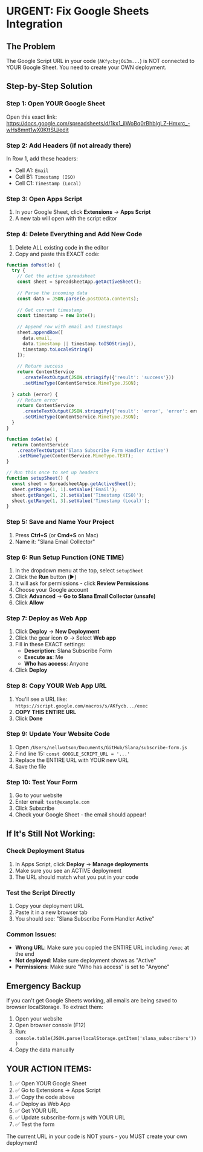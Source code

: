 # URGENT: Fix Google Sheets Integration

## The Problem
The Google Script URL in your code (`AKfycbyjOi3m...`) is NOT connected to YOUR Google Sheet. You need to create your OWN deployment.

## Step-by-Step Solution

### Step 1: Open YOUR Google Sheet
Open this exact link: https://docs.google.com/spreadsheets/d/1kx1_ilWoBq0rBhbIgLZ-Hmxrc_-wHs8mnt1wX0KttSU/edit

### Step 2: Add Headers (if not already there)
In Row 1, add these headers:
- Cell A1: `Email`
- Cell B1: `Timestamp (ISO)`
- Cell C1: `Timestamp (Local)`

### Step 3: Open Apps Script
1. In your Google Sheet, click **Extensions** → **Apps Script**
2. A new tab will open with the script editor

### Step 4: Delete Everything and Add New Code
1. Delete ALL existing code in the editor
2. Copy and paste this EXACT code:

```javascript
function doPost(e) {
  try {
    // Get the active spreadsheet
    const sheet = SpreadsheetApp.getActiveSheet();
    
    // Parse the incoming data
    const data = JSON.parse(e.postData.contents);
    
    // Get current timestamp
    const timestamp = new Date();
    
    // Append row with email and timestamps
    sheet.appendRow([
      data.email,
      data.timestamp || timestamp.toISOString(),
      timestamp.toLocaleString()
    ]);
    
    // Return success
    return ContentService
      .createTextOutput(JSON.stringify({'result': 'success'}))
      .setMimeType(ContentService.MimeType.JSON);
      
  } catch (error) {
    // Return error
    return ContentService
      .createTextOutput(JSON.stringify({'result': 'error', 'error': error.toString()}))
      .setMimeType(ContentService.MimeType.JSON);
  }
}

function doGet(e) {
  return ContentService
    .createTextOutput('Slana Subscribe Form Handler Active')
    .setMimeType(ContentService.MimeType.TEXT);
}

// Run this once to set up headers
function setupSheet() {
  const sheet = SpreadsheetApp.getActiveSheet();
  sheet.getRange(1, 1).setValue('Email');
  sheet.getRange(1, 2).setValue('Timestamp (ISO)');
  sheet.getRange(1, 3).setValue('Timestamp (Local)');
}
```

### Step 5: Save and Name Your Project
1. Press **Ctrl+S** (or **Cmd+S** on Mac)
2. Name it: "Slana Email Collector"

### Step 6: Run Setup Function (ONE TIME)
1. In the dropdown menu at the top, select `setupSheet`
2. Click the **Run** button (▶️)
3. It will ask for permissions - click **Review Permissions**
4. Choose your Google account
5. Click **Advanced** → **Go to Slana Email Collector (unsafe)**
6. Click **Allow**

### Step 7: Deploy as Web App
1. Click **Deploy** → **New Deployment**
2. Click the gear icon ⚙️ → Select **Web app**
3. Fill in these EXACT settings:
   - **Description**: Slana Subscribe Form
   - **Execute as**: Me
   - **Who has access**: Anyone
4. Click **Deploy**

### Step 8: Copy YOUR Web App URL
1. You'll see a URL like: `https://script.google.com/macros/s/AKfycb.../exec`
2. **COPY THIS ENTIRE URL**
3. Click **Done**

### Step 9: Update Your Website Code
1. Open `/Users/nellwatson/Documents/GitHub/Slana/subscribe-form.js`
2. Find line 15: `const GOOGLE_SCRIPT_URL = '...'`
3. Replace the ENTIRE URL with YOUR new URL
4. Save the file

### Step 10: Test Your Form
1. Go to your website
2. Enter email: `test@example.com`
3. Click Subscribe
4. Check your Google Sheet - the email should appear!

## If It's Still Not Working:

### Check Deployment Status
1. In Apps Script, click **Deploy** → **Manage deployments**
2. Make sure you see an ACTIVE deployment
3. The URL should match what you put in your code

### Test the Script Directly
1. Copy your deployment URL
2. Paste it in a new browser tab
3. You should see: "Slana Subscribe Form Handler Active"

### Common Issues:
- **Wrong URL**: Make sure you copied the ENTIRE URL including `/exec` at the end
- **Not deployed**: Make sure deployment shows as "Active"
- **Permissions**: Make sure "Who has access" is set to "Anyone"

## Emergency Backup
If you can't get Google Sheets working, all emails are being saved to browser localStorage. To extract them:

1. Open your website
2. Open browser console (F12)
3. Run: `console.table(JSON.parse(localStorage.getItem('slana_subscribers')))`
4. Copy the data manually

## YOUR ACTION ITEMS:
1. ✅ Open YOUR Google Sheet
2. ✅ Go to Extensions → Apps Script
3. ✅ Copy the code above
4. ✅ Deploy as Web App
5. ✅ Get YOUR URL
6. ✅ Update subscribe-form.js with YOUR URL
7. ✅ Test the form

The current URL in your code is NOT yours - you MUST create your own deployment!